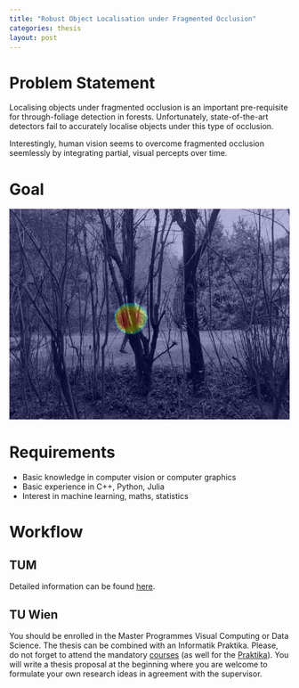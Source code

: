 ```yaml
---
title: "Robust Object Localisation under Fragmented Occlusion"
categories: thesis
layout: post
---
```


# Problem Statement
Localising objects under fragmented occlusion is an important pre-requisite for through-foliage detection in forests. Unfortunately, state-of-the-art detectors fail to accurately localise objects under this type of occlusion.

Interestingly, human vision seems to overcome fragmented occlusion seemlessly by integrating partial, visual percepts over time. 

# Goal

![Localisaion](/assets/images/loc.png)

# Requirements
* Basic knowledge in computer vision or computer graphics
* Basic experience in C++, Python, Julia
* Interest in machine learning, maths, statistics

# Workflow
## TUM
Detailed information can be found [here](https://www.in.tum.de/in/fuer-studierende/master-studiengaenge/informatik/abschlussarbeit/).

## TU Wien
You should be enrolled in the Master Programmes Visual Computing or Data Science. The thesis can be combined with an Informatik Praktika. Please, do not forget to attend the mandatory [courses](https://cvl.tuwien.ac.at/teaching/diplomarbeiten/allgemeine-hinweise-zu-masterarbeiten) (as well for the [Praktika](https://cvl.tuwien.ac.at/teaching/informatik-praktika/allgemeine-hinweise-zu-bachelorarbeiten-und-praktikas)). You will write a thesis proposal at the beginning where you are welcome to formulate your own research ideas in agreement with the supervisor.
